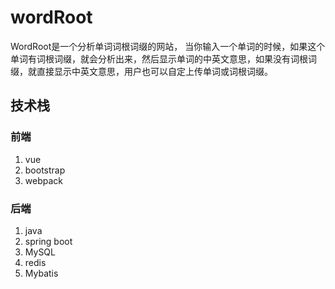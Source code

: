# wordRoot

WordRoot是一个分析单词词根词缀的网站， 当你输入一个单词的时候，如果这个单词有词根词缀，就会分析出来，然后显示单词的中英文意思，如果没有词根词缀，就直接显示中英文意思，用户也可以自定上传单词或词根词缀。

## 技术栈

### 前端

1. vue
2. bootstrap
3. webpack 

### 后端

1. java
2. spring boot
3. MySQL
4. redis
5. Mybatis